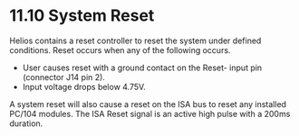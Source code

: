 # 11.10 System Reset

Helios contains a reset controller to reset the system under defined conditions. Reset occurs when any of the following occurs.

* User causes reset with a ground contact on the Reset- input pin \(connector J14 pin 2\). 
* Input voltage drops below 4.75V.

A system reset will also cause a reset on the ISA bus to reset any installed PC/104 modules. The ISA Reset signal is an active high pulse with a 200ms duration.


